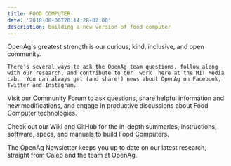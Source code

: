 ```yaml
---
title: FOOD COMPUTER
date: '2018-08-06T20:14:28+02:00'
description: building a new version of food computer
---
```

OpenAg's greatest strength is our curious, kind, inclusive, and open community.  

`There's several ways to ask the OpenAg team questions, follow along with our research, and contribute to our  work  here at the MIT Media Lab.  You can always get (and share!) news about OpenAg on Facebook, Twitter and Instagram.`



Visit our Community Forum to ask questions, share helpful information and new modifications, and engage in productive discussions about Food Computer technologies.  

Check out our Wiki and GitHub for the in-depth summaries, instructions, software,  specs, and manuals to build Food Computers.

The OpenAg Newsletter keeps you up to date on our latest research, straight from Caleb and the team at OpenAg.
